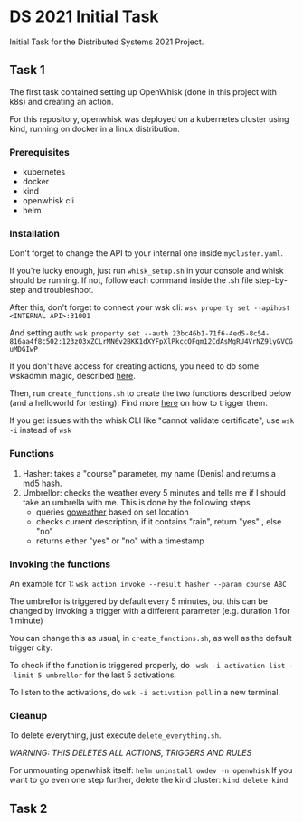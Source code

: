 # DS 2021 Initial Task
Initial Task for the Distributed Systems 2021 Project.

## Task 1
The first task contained setting up OpenWhisk (done in this project with k8s) and creating an action.

For this repository, openwhisk was deployed on a kubernetes cluster using kind, running on docker in a linux distribution.
### Prerequisites
- kubernetes
- docker
- kind
- openwhisk cli
- helm
### Installation
Don't forget to change the API to your internal one inside `mycluster.yaml`.

If you're lucky enough, just run `whisk_setup.sh` in your console and whisk should be running.
If not, follow each command inside the .sh file step-by-step and troubleshoot.

After this, don't forget to connect your wsk cli: `wsk property set --apihost <INTERNAL API>:31001`

And setting auth: `wsk property set --auth 23bc46b1-71f6-4ed5-8c54-816aa4f8c502:123zO3xZCLrMN6v2BKK1dXYFpXlPkccOFqm12CdAsMgRU4VrNZ9lyGVCGuMDGIwP`

If you don't have access for creating actions, you need to do some wskadmin magic, described [here](https://github.com/apache/openwhisk-deploy-kube#administering-openwhisk).

Then, run `create_functions.sh` to create the two functions described below (and a helloworld for testing). Find more [here](https://github.com/apache/openwhisk/blob/master/docs/actions-python.md) on how to trigger them.

If you get issues with the whisk CLI like "cannot validate certificate", use `wsk -i` instead of `wsk`

### Functions
1) Hasher: takes a "course" parameter, my name (Denis) and returns a md5 hash.
2) Umbrellor: checks the weather every 5 minutes and tells me if I should take an umbrella with me.
This is done by the following steps
   - queries [goweather](https://github.com/robertoduessmann/weather-api) based on set location
   - checks current description, if it contains "rain", return "yes" , else "no"
   - returns either "yes" or "no" with a timestamp

### Invoking the functions

An example for 1: `wsk action invoke --result hasher --param course ABC`

The umbrellor is triggered by default every 5 minutes, but this can be changed by invoking a trigger with a different parameter (e.g. duration 1 for 1 minute)

You can change this as usual, in `create_functions.sh`, as well as the default trigger city.

To check if the function is triggered properly, do ` wsk -i activation list --limit 5 umbrellor` for the last 5 activations.

To listen to the activations, do `wsk -i activation poll` in a new terminal.

### Cleanup

To delete everything, just execute `delete_everything.sh`. 

*WARNING: THIS DELETES ALL ACTIONS, TRIGGERS AND RULES*

For unmounting openwhisk itself: `helm uninstall owdev -n openwhisk`
If you want to go even one step further, delete the kind cluster: `kind delete kind`

## Task 2

